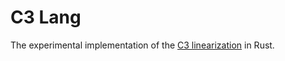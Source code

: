 # C3 Lang

The experimental implementation of the [C3 linearization](https://en.wikipedia.org/wiki/C3_linearization) in Rust. 
